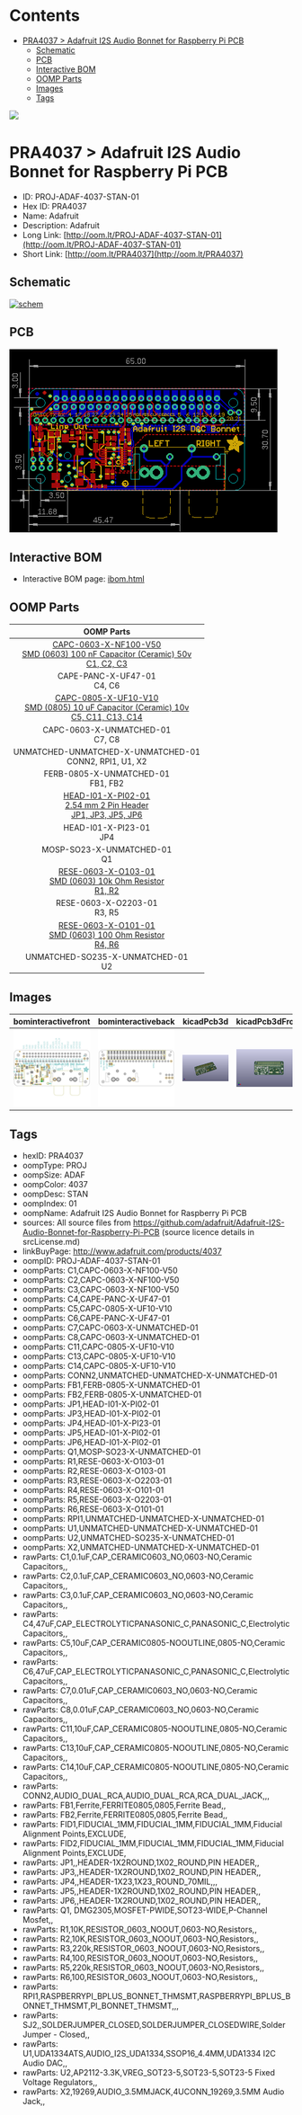 



Contents
========

* [PRA4037 > Adafruit I2S Audio Bonnet for Raspberry Pi PCB](#pra4037--adafruit-i2s-audio-bonnet-for-raspberry-pi-pcb)
	* [Schematic](#schematic)
	* [PCB](#pcb)
	* [Interactive BOM](#interactive-bom)
	* [OOMP Parts](#oomp-parts)
	* [Images](#images)
	* [Tags](#tags)
  
![][im]
# PRA4037 > Adafruit I2S Audio Bonnet for Raspberry Pi PCB

- ID: PROJ-ADAF-4037-STAN-01
- Hex ID: PRA4037
- Name: Adafruit
- Description: Adafruit
- Long Link: [http://oom.lt/PROJ-ADAF-4037-STAN-01](http://oom.lt/PROJ-ADAF-4037-STAN-01)
- Short Link: [http://oom.lt/PRA4037](http://oom.lt/PRA4037)

## Schematic
  
[![schem](eagleSchemImage.png)](eagleSchemImage.png)
## PCB
  
[![pcb](eagleImage.png)](eagleImage.png)
## Interactive BOM

- Interactive BOM page: [ibom.html](https://htmlpreview.github.io/?https://github.com/oomlout/oomlout_OOMP_projects/blob/main/PROJ-ADAF-4037-STAN-01/kicad/bom/ibom.html)

## OOMP Parts
  

|OOMP Parts|
| :---: |
|[CAPC-0603-X-NF100-V50<br> SMD (0603) 100 nF Capacitor (Ceramic) 50v<br> C1, C2, C3](https://github.com/oomlout/oomlout_OOMP_parts/tree/main/CAPC-0603-X-NF100-V50/)|
|CAPE-PANC-X-UF47-01<BR>C4, C6|
|[CAPC-0805-X-UF10-V10<br> SMD (0805) 10 uF Capacitor (Ceramic) 10v<br> C5, C11, C13, C14](https://github.com/oomlout/oomlout_OOMP_parts/tree/main/CAPC-0805-X-UF10-V10/)|
|CAPC-0603-X-UNMATCHED-01<BR>C7, C8|
|UNMATCHED-UNMATCHED-X-UNMATCHED-01<BR>CONN2, RPI1, U1, X2|
|FERB-0805-X-UNMATCHED-01<BR>FB1, FB2|
|[HEAD-I01-X-PI02-01<br> 2.54 mm 2 Pin Header<br> JP1, JP3, JP5, JP6](https://github.com/oomlout/oomlout_OOMP_parts/tree/main/HEAD-I01-X-PI02-01/)|
|HEAD-I01-X-PI23-01<BR>JP4|
|MOSP-SO23-X-UNMATCHED-01<BR>Q1|
|[RESE-0603-X-O103-01<br> SMD (0603) 10k Ohm Resistor<br> R1, R2](https://github.com/oomlout/oomlout_OOMP_parts/tree/main/RESE-0603-X-O103-01/)|
|RESE-0603-X-O2203-01<BR>R3, R5|
|[RESE-0603-X-O101-01<br> SMD (0603) 100 Ohm Resistor<br> R4, R6](https://github.com/oomlout/oomlout_OOMP_parts/tree/main/RESE-0603-X-O101-01/)|
|UNMATCHED-SO235-X-UNMATCHED-01<BR>U2|

## Images
  
  

|bominteractivefront|bominteractiveback|kicadPcb3d|kicadPcb3dFront|kicadPcb3dBack|eagleImage|eagleSchemImage|pcbdraw|pcbdrawback|
| :---: | :---: | :---: | :---: | :---: | :---: | :---: | :---: | :---: |
|[![bominteractivefront](bomFront_140.png)](bomFront.png)|[![bominteractiveback](bomBack_140.png)](bomBack.png)|[![kicadPcb3d](kicadPcb3d_140.png)](kicadPcb3d.png)|[![kicadPcb3dFront](kicadPcb3dFront_140.png)](kicadPcb3dFront.png)|[![kicadPcb3dBack](kicadPcb3dBack_140.png)](kicadPcb3dBack.png)|[![eagleImage](eagleImage_140.png)](eagleImage.png)|[![eagleSchemImage](eagleSchemImage_140.png)](eagleSchemImage.png)|[![pcbdraw](pcbdraw_140.png)](pcbdraw.png)|[![pcbdrawback](pcbdrawBack_140.png)](pcbdrawBack.png)|

## Tags

- hexID: PRA4037
- oompType: PROJ
- oompSize: ADAF
- oompColor: 4037
- oompDesc: STAN
- oompIndex: 01
- oompName: Adafruit I2S Audio Bonnet for Raspberry Pi PCB
- sources: All source files from https://github.com/adafruit/Adafruit-I2S-Audio-Bonnet-for-Raspberry-Pi-PCB (source licence details in srcLicense.md)
- linkBuyPage: http://www.adafruit.com/products/4037
- oompID: PROJ-ADAF-4037-STAN-01
- oompParts: C1,CAPC-0603-X-NF100-V50
- oompParts: C2,CAPC-0603-X-NF100-V50
- oompParts: C3,CAPC-0603-X-NF100-V50
- oompParts: C4,CAPE-PANC-X-UF47-01
- oompParts: C5,CAPC-0805-X-UF10-V10
- oompParts: C6,CAPE-PANC-X-UF47-01
- oompParts: C7,CAPC-0603-X-UNMATCHED-01
- oompParts: C8,CAPC-0603-X-UNMATCHED-01
- oompParts: C11,CAPC-0805-X-UF10-V10
- oompParts: C13,CAPC-0805-X-UF10-V10
- oompParts: C14,CAPC-0805-X-UF10-V10
- oompParts: CONN2,UNMATCHED-UNMATCHED-X-UNMATCHED-01
- oompParts: FB1,FERB-0805-X-UNMATCHED-01
- oompParts: FB2,FERB-0805-X-UNMATCHED-01
- oompParts: JP1,HEAD-I01-X-PI02-01
- oompParts: JP3,HEAD-I01-X-PI02-01
- oompParts: JP4,HEAD-I01-X-PI23-01
- oompParts: JP5,HEAD-I01-X-PI02-01
- oompParts: JP6,HEAD-I01-X-PI02-01
- oompParts: Q1,MOSP-SO23-X-UNMATCHED-01
- oompParts: R1,RESE-0603-X-O103-01
- oompParts: R2,RESE-0603-X-O103-01
- oompParts: R3,RESE-0603-X-O2203-01
- oompParts: R4,RESE-0603-X-O101-01
- oompParts: R5,RESE-0603-X-O2203-01
- oompParts: R6,RESE-0603-X-O101-01
- oompParts: RPI1,UNMATCHED-UNMATCHED-X-UNMATCHED-01
- oompParts: U1,UNMATCHED-UNMATCHED-X-UNMATCHED-01
- oompParts: U2,UNMATCHED-SO235-X-UNMATCHED-01
- oompParts: X2,UNMATCHED-UNMATCHED-X-UNMATCHED-01
- rawParts: C1,0.1uF,CAP_CERAMIC0603_NO,0603-NO,Ceramic Capacitors,,
- rawParts: C2,0.1uF,CAP_CERAMIC0603_NO,0603-NO,Ceramic Capacitors,,
- rawParts: C3,0.1uF,CAP_CERAMIC0603_NO,0603-NO,Ceramic Capacitors,,
- rawParts: C4,47uF,CAP_ELECTROLYTICPANASONIC_C,PANASONIC_C,Electrolytic Capacitors,,
- rawParts: C5,10uF,CAP_CERAMIC0805-NOOUTLINE,0805-NO,Ceramic Capacitors,,
- rawParts: C6,47uF,CAP_ELECTROLYTICPANASONIC_C,PANASONIC_C,Electrolytic Capacitors,,
- rawParts: C7,0.01uF,CAP_CERAMIC0603_NO,0603-NO,Ceramic Capacitors,,
- rawParts: C8,0.01uF,CAP_CERAMIC0603_NO,0603-NO,Ceramic Capacitors,,
- rawParts: C11,10uF,CAP_CERAMIC0805-NOOUTLINE,0805-NO,Ceramic Capacitors,,
- rawParts: C13,10uF,CAP_CERAMIC0805-NOOUTLINE,0805-NO,Ceramic Capacitors,,
- rawParts: C14,10uF,CAP_CERAMIC0805-NOOUTLINE,0805-NO,Ceramic Capacitors,,
- rawParts: CONN2,AUDIO_DUAL_RCA,AUDIO_DUAL_RCA,RCA_DUAL_JACK,,,
- rawParts: FB1,Ferrite,FERRITE0805,0805,Ferrite Bead,,
- rawParts: FB2,Ferrite,FERRITE0805,0805,Ferrite Bead,,
- rawParts: FID1,FIDUCIAL_1MM,FIDUCIAL_1MM,FIDUCIAL_1MM,Fiducial Alignment Points,EXCLUDE,
- rawParts: FID2,FIDUCIAL_1MM,FIDUCIAL_1MM,FIDUCIAL_1MM,Fiducial Alignment Points,EXCLUDE,
- rawParts: JP1,,HEADER-1X2ROUND,1X02_ROUND,PIN HEADER,,
- rawParts: JP3,,HEADER-1X2ROUND,1X02_ROUND,PIN HEADER,,
- rawParts: JP4,,HEADER-1X23,1X23_ROUND_70MIL,,,
- rawParts: JP5,,HEADER-1X2ROUND,1X02_ROUND,PIN HEADER,,
- rawParts: JP6,,HEADER-1X2ROUND,1X02_ROUND,PIN HEADER,,
- rawParts: Q1, DMG2305,MOSFET-PWIDE,SOT23-WIDE,P-Channel Mosfet,,
- rawParts: R1,10K,RESISTOR_0603_NOOUT,0603-NO,Resistors,,
- rawParts: R2,10K,RESISTOR_0603_NOOUT,0603-NO,Resistors,,
- rawParts: R3,220k,RESISTOR_0603_NOOUT,0603-NO,Resistors,,
- rawParts: R4,100,RESISTOR_0603_NOOUT,0603-NO,Resistors,,
- rawParts: R5,220k,RESISTOR_0603_NOOUT,0603-NO,Resistors,,
- rawParts: R6,100,RESISTOR_0603_NOOUT,0603-NO,Resistors,,
- rawParts: RPI1,RASPBERRYPI_BPLUS_BONNET_THMSMT,RASPBERRYPI_BPLUS_BONNET_THMSMT,PI_BONNET_THMSMT,,,
- rawParts: SJ2,,SOLDERJUMPER_CLOSED,SOLDERJUMPER_CLOSEDWIRE,Solder Jumper - Closed,,
- rawParts: U1,UDA1334ATS,AUDIO_I2S_UDA1334,SSOP16_4.4MM,UDA1334 I2C Audio DAC,,
- rawParts: U2,AP2112-3.3K,VREG_SOT23-5,SOT23-5,SOT23-5 Fixed Voltage Regulators,,
- rawParts: X2,19269,AUDIO_3.5MMJACK,4UCONN_19269,3.5MM Audio Jack,,



[im]: kicadPcb3d_450.png
